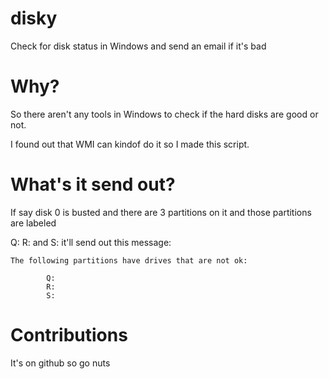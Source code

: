 disky
=====

Check for disk status in Windows and send an email if it's bad

# Why?

So there aren't any tools in Windows to check if the hard disks are good or not.

I found out that WMI can kindof do it so I made this script.

# What's it send out?

If say disk 0 is busted and there are 3 partitions on it and those partitions are labeled

Q: R: and S: it'll send out this message:

	The following partitions have drives that are not ok:

			Q:
			R:
			S:

# Contributions

It's on github so go nuts